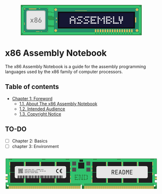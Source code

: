 <div align=center><img src="img/logo.png"></div>

# x86 Assembly Notebook

The x86 Assembly Notebook is a guide for the assembly programming languages used by the x86 family of computer processors.

## Table of contents
  - [Chapter 1: Foreword](/doc/en/chapter01.md)
    - [1.1. About The x86 Assembly Notebook](/doc/en/chapter01.md#11-about-the-x86-assembly-notebook)
    - [1.2. Intended Audience](/doc/en/chapter01.md#12-intended-audience)
    - [1.3. Copyright Notice](/doc/en/chapter01.md#13-copyright-notice)

## TO-DO
  - [ ] Chapter 2: Basics
  - [ ] chapter 3: Environment

<br>
<div align=center><img src="img/end_readme.png"></div>